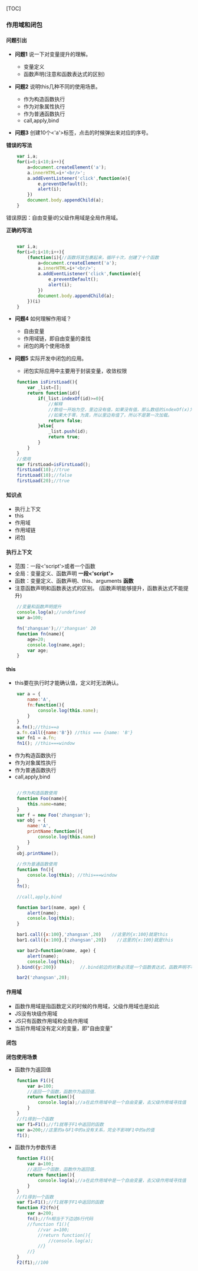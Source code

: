 [TOC]

### 作用域和闭包

#### 问题引出

+ **问题1**  说一下对变量提升的理解。

    + 变量定义
    + 函数声明(注意和函数表达式的区别)

+ **问题2**  说明this几种不同的使用场景。
    
    + 作为构造函数执行
    + 作为对象属性执行
    + 作为普通函数执行
    + call,apply,bind

+ **问题3**  创建10个<a><'a'></a>标签，点击的时候弹出来对应的序号。

**错误的写法**
```javascript
    var i,a;
    for(i=0;i<10;i++){
        a=document.createElement('a');
        a.innerHTML=i+'<br/>';
        a.addEventListener('click',function(e){
            e.preventDefault();
            alert(i);
        })
        document.body.appendChild(a);
    }
```

错误原因：自由变量i的父级作用域是全局作用域。

**正确的写法**

```javascript

    var i,a;
    for(i=0;i<10;i++){
        (function(i){//函数将其包裹起来，循环十次，创建了十个函数
            a=document.createElement('a');
            a.innerHTML=i+'<br/>';
            a.addEventListener('click',function(e){
                e.preventDefault();
                alert(i);
            })
            document.body.appendChild(a);
        })(i)
    }

```

+ **问题4**  如何理解作用域？

    + 自由变量
    + 作用域链，即自由变量的查找
    + 闭包的两个使用场景

+ **问题5**  实际开发中闭包的应用。

    + 闭包实际应用中主要用于封装变量，收敛权限
```javascript
    function isFirstLoad(){
        var _list=[];
        return function(id){
            if(_list.indexOf(id)>=0){
                //解释
                //数组一开始为空，里边没有值，如果没有值，那么数组的indexOf(x)为-1，
                //如果大于零，为真，所以里边有值了，所以不是第一次加载。
                return false;
            }else{
                _list.push(id);
                return true;
            }
        }
    }
    //使用
    var firstLoad=isFirstLoad();
    firstLoad(10);//true
    firstLoad(10);//false
    firstLoad(20);//true
```
#### 知识点
+ 执行上下文
+ this
+ 作用域
+ 作用域链
+ 闭包

#### 执行上下文

+ 范围：一段<'script'>或者一个函数
+ 全局：变量定义、函数声明 **一段<'script'>**
+ 函数：变量定义、函数声明、this、arguments **函数**
+ 注意函数声明和函数表达式的区别。
(函数声明能够提升，函数表达式不能提升)
```javascript
    //变量和函数声明提升
    console.log(a);//undefined
    var a=100;

    fn('zhangsan');//'zhangsan' 20
    function fn(name){
        age=20;
        console.log(name,age);
        var age;
    }
```

#### this
+ this要在执行时才能确认值，定义时无法确认。
```javascript
    var a = {
        name:'A',
        fn:function(){
            console.log(this.name);
        }
    }
    a.fn();//this==a
    a.fn.call({name:'B'}) //this === {name: 'B'}
    var fn1 = a.fn;
    fn1(); //this===window
```
+ 作为构造函数执行
+ 作为对象属性执行
+ 作为普通函数执行
+ call,apply,bind

```javascript
    
    //作为构造函数使用
    function Foo(name){
        this.name=name;
    }    
    var f = new Foo('zhangsan');
    var obj = {
        name:'A',
        printName:function(){
            console.log(this.name)
        }
    }
    obj.printName();
    
    //作为普通函数使用
    function fn(){
        console.log(this); //this===window
    }
    fn();

    //call,apply,bind

    function bar1(name, age) {
        alert(name);
        console.log(this);
    }

    bar1.call({x:100},'zhangsan',20)    //这里的{x:100}就是this
    bar1.call({x:100},['zhangsan',20])    //这里的{x:100}就是this

    var bar2=function(name, age) {
        alert(name);
        console.log(this);
    }.bind({y:200})         //.bind前边的对象必须是一个函数表达式，函数声明不可以

    bar2('zhangsan',20);    

```
#### 作用域
+ 函数作用域是指函数定义的时候的作用域，父级作用域也是如此
+ JS没有块级作用域
+ JS只有函数作用域和全局作用域
+ 当前作用域没有定义的变量，即"自由变量"

#### 闭包

**闭包使用场景**

+ 函数作为返回值

```javascript
    function F1(){
        var a=100;
        //返回一个函数，函数作为返回值.
        return function(){
            console.log(a);//a在此作用域中是一个自由变量，去父级作用域寻找值
        }
    }
    //f1得到一个函数
    var f1=F1();//f1就等于F1中返回的函数
    var a=200;//这里的a与F1中的a没有关系，完全不影响F1中的a的值
    f1();
```

+ 函数作为参数传递 

```javascript
    function F1(){
        var a=100;
        //返回一个函数，函数作为返回值.
        return function(){
            console.log(a);//a在此作用域中是一个自由变量，去父级作用域寻找值
        }
    }
    //f1得到一个函数
    var f1=F1();//f1就等于F1中返回的函数
    function F2(fn){
        var a=200;
        fn();//fn相当于下边这6行代码
        //function f1(){
            //var a=100;
            //return function(){
                //console.log(a);
            //}
        //}
    }
    F2(f1);//100

```